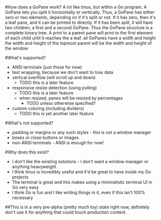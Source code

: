 #How does a GoPane work?
A lot like tmux, but within a Go program. A GoPane lets you split it horizontally or vertically. Thus, a GoPane has either zero or two elements, depending on if it's split or not.
If it has zero, then it's a leaf pane, and it can be printed to directly.
If it has been split, it will have two children, a first and a second GoPane. Thus the GoPane structure is a complete binary tree.
A print to a parent pane will print to the first element of each child until it reaches the
a leaf.
all GoPanes have a width and height
the width and height of the topmost parent will be the width and height of the window

#What's supported?
- ANSI terminals (just those for now)
- text wrapping, because we don't want to lose data
- vertical overflow (will scroll up and down)
    * TODO this is a later feature
- responsive resize detection (using polling)
    * TODO this is a later feature
    * when resized, panes will be resized by percentages
        - TODO unless otherwise specified?
- custom coloring (including dividers)
    * TODO this is yet another later feature

#What's not supported?
- padding or margins or any such styles - this is not a window manager
- boxes or close buttons or images
- non-ANSI terminals - ANSI is enough for now!

#Why does this exist?
- I don't like the existing solutions - I don't want a window manager or anything heavyweight
- I think tmux is incredibly useful and it'd be great to have inside my Go projects
- The terminal is great and this makes using a minimalistic terminal UI in Go very easy
- I think Go is fun and I like writing things in it, even if this isn't 100% necessary

##This is in a very pre-alpha (pretty much toy) state right now, definitely don't use it for anything that could touch production content.

